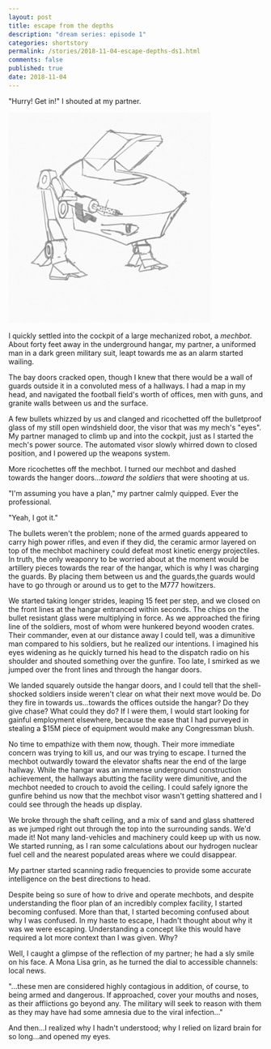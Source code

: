 ```yaml
---
layout: post
title: escape from the depths
description: "dream series: episode 1"
categories: shortstory
permalink: /stories/2018-11-04-escape-depths-ds1.html
comments: false
published: true
date: 2018-11-04
---
```


"Hurry! Get in!" I shouted at my partner. 

![MechBot](/assets/img/interests/mechbot-small.jpg)

I quickly settled into the cockpit of a large mechanized robot, a *mechbot*. About forty feet away in the underground hangar, my partner, a uniformed man in a dark green military suit, leapt towards me as an alarm started wailing. 

The bay doors cracked open, though I knew that there would be a wall of guards outside it in a convoluted mess of a hallways. I had a map in my head, and navigated the football field's worth of offices, men with guns, and granite walls between us and the surface. 

A few bullets whizzed by us and clanged and ricochetted off the bulletproof glass of my still open windshield door, the visor that was my mech's "eyes". My partner managed to climb up and into the cockpit, just as I started the mech's power source. The automated visor slowly whirred down to closed position, and I powered up the weapons system. 

More ricochettes off the mechbot. I turned our mechbot and dashed towards the hanger doors...*toward the soldiers* that were shooting at us.

"I'm assuming you have a plan," my partner calmly quipped. Ever the professional.

"Yeah, I got it."

The bullets weren't the problem; none of the armed guards appeared to carry high power rifles, and even if they did, the ceramic armor layered on top of the mechbot machinery could defeat most kinetic energy projectiles. In truth, the only weaponry to be worried about at the moment would be artillery pieces towards the rear of the hangar, which is why I was charging the guards. By placing them between us and the guards,the guards would have to go through or around us to get to the M777 howitzers. 

We started taking longer strides, leaping 15 feet per step, and we closed on the front lines at the hangar entranced within seconds. The chips on the bullet resistant glass were multiplying in force. As we approached the firing line of the soldiers, most of whom were hunkered beyond wooden crates. Their commander, even at our distance away I could tell, was a dimunitive man compared to his soldiers, but he realized our intentions. I imagined his eyes widening as he quickly turned his head to the dispatch radio on his shoulder and shouted something over the gunfire. Too late, I smirked as we jumped over the front lines and through the hangar doors.

We landed squarely outside the hangar doors, and I could tell that the shell-shocked soldiers inside weren't clear on what their next move would be. Do they fire in towards us...towards the offices outside the hangar? Do they give chase? What could they do? If I were them, I would start looking for gainful employment elsewhere, because the ease that I had purveyed in stealing a $15M piece of equipment would make any Congressman blush.

No time to empathize with them now, though. Their more immediate concern was trying to kill us, and our was trying to escape. I turned the mechbot outwardly toward the elevator shafts near the end of the large hallway. While the hangar was an immense underground construction achievement, the hallways abutting the facility were dimunitive, and the mechbot needed to crouch to avoid the ceiling. I could safely ignore the gunfire behind us now that the mechbot visor wasn't getting shattered and I could see through the heads up display. 

We broke through the shaft ceiling, and a mix of sand and glass shattered as we jumped right out through the top into the surrounding sands. We'd made it! Not many land-vehicles and machinery could keep up with us now. We started running, as I ran some calculations about our hydrogen nuclear fuel cell and the nearest populated areas where we could disappear. 

My partner started scanning radio frequencies to provide some accurate intelligence on the best directions to head. 

Despite being so sure of how to drive and operate mechbots, and despite understanding the floor plan of an incredibly complex facility, I started becoming confused. More than that, I started becoming confused about why I was confused. In my haste to escape, I hadn't thought about why it was we were escaping. Understanding a concept like this would have required a lot more context than I was given. Why? 

Well, I caught a glimpse of the reflection of my partner; he had a sly smile on his face. A Mona Lisa grin, as he turned the dial to accessible channels: local news.

"...these men are considered highly contagious in addition, of course, to being armed and dangerous. If approached, cover your mouths and noses, as their afflictions go beyond any. The military will seek to reason with them as they may have had some amnesia due to the viral infection..."

And then...I realized why I hadn't understood; why I relied on lizard brain for so long...and opened my eyes.
